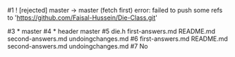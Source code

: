 #1  ! [rejected]        master -> master (fetch first)
error: failed to push some refs to 'https://github.com/Faisal-Hussein/Die-Class.git'

#3 * master
#4 * header
     master
#5 die.h  first-answers.md  README.md  second-answers.md  undoingchanges.md
#6 first-answers.md  README.md  second-answers.md  undoingchanges.md
#7 No